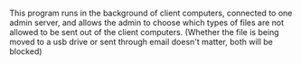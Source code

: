 This program runs in the background of client computers, connected to one admin server, and allows the admin to choose which types of files are not allowed to be sent out of the client computers. (Whether the file is being moved to a usb drive or sent through email doesn't matter, both will be blocked)